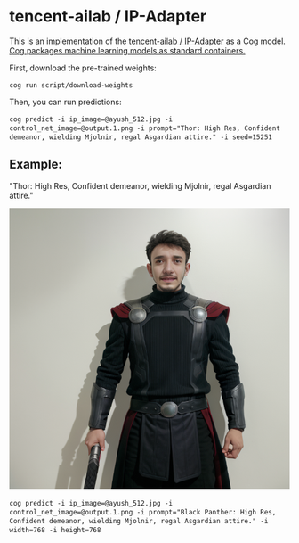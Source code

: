 # tencent-ailab / IP-Adapter

This is an implementation of the [tencent-ailab / IP-Adapter](https://github.com/tencent-ailab/IP-Adapter) as a Cog model. [Cog packages machine learning models as standard containers.](https://github.com/replicate/cog)

First, download the pre-trained weights:

    cog run script/download-weights

Then, you can run predictions:

    cog predict -i ip_image=@ayush_512.jpg -i control_net_image=@output.1.png -i prompt="Thor: High Res, Confident demeanor, wielding Mjolnir, regal Asgardian attire." -i seed=15251


## Example:

"Thor: High Res, Confident demeanor, wielding Mjolnir, regal Asgardian attire."

![alt text](output.1.png)


    cog predict -i ip_image=@ayush_512.jpg -i control_net_image=@output.1.png -i prompt="Black Panther: High Res, Confident demeanor, wielding Mjolnir, regal Asgardian attire." -i width=768 -i height=768